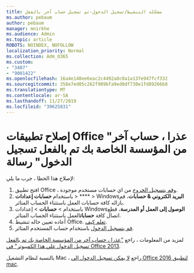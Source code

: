 ```yaml
---
title: مشكله التنشيط/تسجيل الدخول-تم تسجيل حساب آخر بالفعل
ms.author: pebaum
author: pebaum
manager: mnirkhe
ms.audience: Admin
ms.topic: article
ROBOTS: NOINDEX, NOFOLLOW
localization_priority: Normal
ms.collection: Adm_O365
ms.custom:
- "3407"
- "9001422"
ms.openlocfilehash: 16a4e148ee6eac2c4492a8c0a1a137e947fcf332
ms.sourcegitcommit: 358e7ed05c262f909bfa9ed0df730e1fd89266b8
ms.translationtype: MT
ms.contentlocale: ar-SA
ms.lasthandoff: 11/27/2019
ms.locfileid: "39625831"
---
```

# <a name="fixing-the-office-apps-sorry-another-account-from-your-organization-is-already-signed-in-message"></a>إصلاح تطبيقات Office "عذرا ، حساب آخر من المؤسسة الخاصة بك تم بالفعل تسجيل الدخول" رسالة

لإصلاح هذا الخطا ، جرب ما يلي:

1. افتح تطبيق Office ، [وقم بتسجيل الخروج](https://support.office.com/article/5a20dc11-47e9-4b6f-945d-478cb6d92071) من اي حسابات مستخدم موجودة.   
2. باستخدام **حسابات إعدادات** > **** > Windows**البريد الكتروني & حسابات**، قم بازاله كافة حسابات العمل باستثناء الحساب المتاثر. 
3. باستخدام > **حسابات** > إعدادات Windows**الوصول إلى العمل أو المدرسة**، قطع اتصال كافة **حسابات**العمل باستثناء الحساب المتاثر. 
4. أعاده تعيين حاله تنشيط Office. [تعلم كيف](https://docs.microsoft.com/office365/troubleshoot/activation/reset-office-365-proplus-activation-state
).
5. [قم بتسجيل الدخول](https://support.office.com/article/628ea040-f265-49de-b986-be09c3ebf8a9) باستخدام حساب المستخدم المتاثر. 

لمزيد من المعلومات ، راجع ["عذرا ، حساب آخر من المؤسسة الخاصة بك تم بالفعل تسجيل الدخول علي هذا الكمبيوتر" في Office 2013](https://docs.microsoft.com/office/troubleshoot/error-messages/another-account-already-signed-in).

بالنسبة لنظام التشغيل Mac ، راجع [لا يمكن تسجيل الدخول إلى Office 2016 لتطبيق mac](https://docs.microsoft.com/office365/troubleshoot/authentication/sign-in-to-office-2016-for-mac-fail).